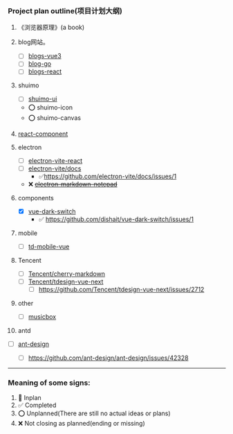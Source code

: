 ### Project plan outline(项目计划大纲)

1. 《浏览器原理》(a book)
2. blog网站。
   - [ ] [blogs-vue3](https://github.com/RSS1102/blogs-vue3)
   - [ ] [blog-go](https://github.com/RSS1102/blog-go)
   - [ ] [blogs-react](https://github.com/RSS1102/blogs-react)  
   
3. shuimo
   - [ ] [shuimo-ui](https://github.com/janghood/shuimo-ui)
   - ⭕  shuimo-icon
   - ⭕ shuimo-canvas

4. [react-component](https://github.com/RSS1102/react-component)

5. electron
   - [ ] [electron-vite-react](https://github.com/electron-vite/electron-vite-react)
   - [ ] [electron-vite/docs](https://github.com/electron-vite/docs)
       - ✅https://github.com/electron-vite/docs/issues/1
   - ❌ ~~[electron-markdown-notepad](https://github.com/RSS1102/electron-markdown-notepad)~~
   
6. components
    - [x] [vue-dark-switch](https://github.com/dishait/vue-dark-switch) 
        - ✅ https://github.com/dishait/vue-dark-switch/issues/1

7. mobile
   - [ ] [td-mobile-vue](https://github.com/Tencent/tdesign-mobile-vue)

8. Tencent
   - [ ] [Tencent/cherry-markdown](https://github.com/Tencent/cherry-markdown)
   - [ ] [Tencent/tdesign-vue-next](https://github.com/Tencent/tdesign-vue-next)    
       - [ ] https://github.com/Tencent/tdesign-vue-next/issues/2712

9. other
   - [ ] [musicbox](https://github.com/holy-two/musicbox)

10. antd
   - [ ] [ant-design](https://github.com/ant-design)
       - [ ]  https://github.com/ant-design/ant-design/issues/42328


---

### Meaning of some signs:

1. 🔲 Inplan
2. ✅ Completed
3. ⭕ Unplanned(There are still no actual ideas or plans)
4. ❌ Not closing as planned(ending or missing)
